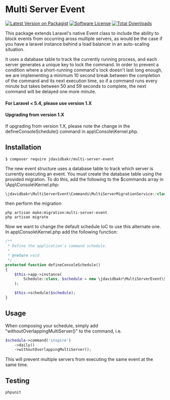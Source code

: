 # Multi Server Event

[![Latest Version on Packagist][ico-version]][link-packagist]
[![Software License][ico-license]](LICENSE.md)
[![Total Downloads][ico-downloads]][link-downloads]

This package extends Laravel's native Event class to include the ability to block events from occurring aross multiple servers, as would be the case if you have a laravel instance behind a load balancer in an auto-scaling situation.

It uses a database table to track the currently running process, and each server generates a unique key to lock the command. In order to prevent a condition where a short-running command's lock doesn't last long enough, we are implementing a minimum 10 second break between the completion of the command and its next execution time, so if a command runs every minute but takes between 50 and 59 seconds to complete, the next command will be delayed one more minute.

#### For Laravel < 5.4, please use version 1.X

#### Upgrading from version 1.X

If upgrading from version 1.X, please note the change in the defineConsoleSchedule() command in app\Console\Kernel.php.

## Installation


```
$ composer require jdavidbakr/multi-server-event
```

The new event structure uses a database table to track which server is currently executing an event. You must create the database table using the provided migration.  To do this, add the following to the $commands array in \App\Console\Kernel.php:

```php
\jdavidbakr\MultiServerEvent\Commands\MultiServerMigrationService::class,
```

then perform the migration

```
php artisan make:migration:multi-server-event
php artisan migrate
```

Now we want to change the default schedule IoC to use this alternate one.  In app\Console\Kernel.php add the following function:

```php
/**
 * Define the application's command schedule.
 *
 * @return void
 */
protected function defineConsoleSchedule()
{
    $this->app->instance(
        Schedule::class, $schedule = new \jdavidbakr\MultiServerEvent\Scheduling\Schedule($this->app[\Illuminate\Contracts\Cache\Repository::class])
    );

    $this->schedule($schedule);
}
```

## Usage

When composing your schedule, simply add "withoutOverlappingMultiServer()" to the command, i.e.

```php
$schedule->command('inspire')
    ->daily()
    ->withoutOverlappingMultiServer();
```

This will prevent multiple servers from executing the same event at the same time.

## Testing

```
phpunit
```

[ico-version]: https://img.shields.io/packagist/v/jdavidbakr/multi-server-event.svg?style=flat-square
[ico-license]: https://img.shields.io/badge/license-MIT-brightgreen.svg?style=flat-square
[ico-downloads]: https://img.shields.io/packagist/dt/jdavidbakr/multi-server-event.svg?style=flat-square

[link-packagist]: https://packagist.org/packages/jdavidbakr/multi-server-event
[link-downloads]: https://packagist.org/packages/jdavidbakr/multi-server-event
[link-author]: https://github.com/jdavidbakr
[link-contributors]: ../../contributors
